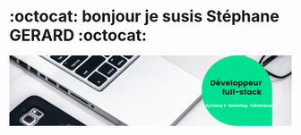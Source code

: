 # :octocat: bonjour je susis Stéphane GERARD :octocat:

<img src="https://github.com/Gerard41330/Stephane-GERARD/blob/main/Developpeur-full-stack.png">
